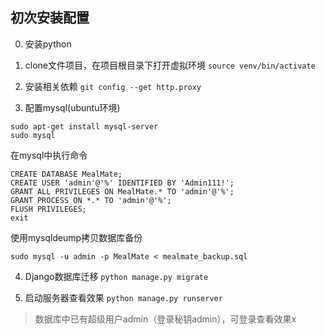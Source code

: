 ## 初次安装配置

0. 安装python 

1. clone文件项目，在项目根目录下打开虚拟环境
`source venv/bin/activate`

2. 安装相关依赖
`git config --get http.proxy`

3. 配置mysql(ubuntu环境)
```
sudo apt-get install mysql-server
sudo mysql
```
在mysql中执行命令
```
CREATE DATABASE MealMate;
CREATE USER 'admin'@'%' IDENTIFIED BY 'Admin111!';
GRANT ALL PRIVILEGES ON MealMate.* TO 'admin'@'%';
GRANT PROCESS ON *.* TO 'admin'@'%';
FLUSH PRIVILEGES;
exit
```
使用mysqldeump拷贝数据库备份
```
sudo mysql -u admin -p MealMate < mealmate_backup.sql
```

4. Django数据库迁移
`python manage.py migrate`

5. 启动服务器查看效果
`python manage.py runserver`
> 数据库中已有超级用户admin（登录秘钥admin），可登录查看效果x
